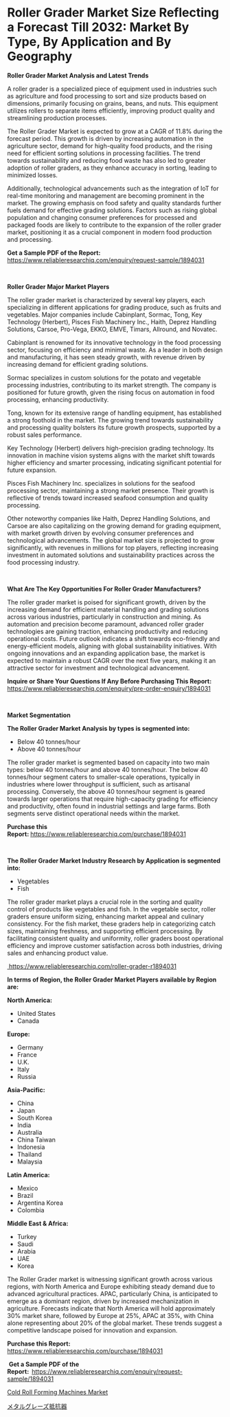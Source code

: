 <p><h1>Roller Grader Market Size Reflecting a Forecast Till 2032: Market By Type, By Application and By Geography</h1></p><p><strong>Roller Grader Market Analysis and Latest Trends</strong></p>
<p><p>A roller grader is a specialized piece of equipment used in industries such as agriculture and food processing to sort and size products based on dimensions, primarily focusing on grains, beans, and nuts. This equipment utilizes rollers to separate items efficiently, improving product quality and streamlining production processes. </p><p>The Roller Grader Market is expected to grow at a CAGR of 11.8% during the forecast period. This growth is driven by increasing automation in the agriculture sector, demand for high-quality food products, and the rising need for efficient sorting solutions in processing facilities. The trend towards sustainability and reducing food waste has also led to greater adoption of roller graders, as they enhance accuracy in sorting, leading to minimized losses.</p><p>Additionally, technological advancements such as the integration of IoT for real-time monitoring and management are becoming prominent in the market. The growing emphasis on food safety and quality standards further fuels demand for effective grading solutions. Factors such as rising global population and changing consumer preferences for processed and packaged foods are likely to contribute to the expansion of the roller grader market, positioning it as a crucial component in modern food production and processing.</p></p>
<p><strong>Get a Sample PDF of the Report:&nbsp;</strong> <a href="https://www.reliableresearchiq.com/enquiry/request-sample/1894031?utm_campaign=1082&utm_medium=2&utm_source=Github&utm_content=ia&utm_term=20022025&utm_id=roller-grader">https://www.reliableresearchiq.com/enquiry/request-sample/1894031</a></p>
<p>&nbsp;</p>
<p><strong>Roller Grader Major Market Players</strong></p>
<p><p>The roller grader market is characterized by several key players, each specializing in different applications for grading produce, such as fruits and vegetables. Major companies include Cabinplant, Sormac, Tong, Key Technology (Herbert), Pisces Fish Machinery Inc., Haith, Deprez Handling Solutions, Carsoe, Pro-Vega, EKKO, EMVE, Timars, Allround, and Novatec.</p><p>Cabinplant is renowned for its innovative technology in the food processing sector, focusing on efficiency and minimal waste. As a leader in both design and manufacturing, it has seen steady growth, with revenue driven by increasing demand for efficient grading solutions.</p><p>Sormac specializes in custom solutions for the potato and vegetable processing industries, contributing to its market strength. The company is positioned for future growth, given the rising focus on automation in food processing, enhancing productivity.</p><p>Tong, known for its extensive range of handling equipment, has established a strong foothold in the market. The growing trend towards sustainability and processing quality bolsters its future growth prospects, supported by a robust sales performance.</p><p>Key Technology (Herbert) delivers high-precision grading technology. Its innovation in machine vision systems aligns with the market shift towards higher efficiency and smarter processing, indicating significant potential for future expansion.</p><p>Pisces Fish Machinery Inc. specializes in solutions for the seafood processing sector, maintaining a strong market presence. Their growth is reflective of trends toward increased seafood consumption and quality processing.</p><p>Other noteworthy companies like Haith, Deprez Handling Solutions, and Carsoe are also capitalizing on the growing demand for grading equipment, with market growth driven by evolving consumer preferences and technological advancements. The global market size is projected to grow significantly, with revenues in millions for top players, reflecting increasing investment in automated solutions and sustainability practices across the food processing industry.</p></p>
<p>&nbsp;</p>
<p><strong>What Are The Key Opportunities For Roller Grader Manufacturers?</strong></p>
<p><p>The roller grader market is poised for significant growth, driven by the increasing demand for efficient material handling and grading solutions across various industries, particularly in construction and mining. As automation and precision become paramount, advanced roller grader technologies are gaining traction, enhancing productivity and reducing operational costs. Future outlook indicates a shift towards eco-friendly and energy-efficient models, aligning with global sustainability initiatives. With ongoing innovations and an expanding application base, the market is expected to maintain a robust CAGR over the next five years, making it an attractive sector for investment and technological advancement.</p></p>
<p><strong>Inquire or Share Your Questions If Any Before Purchasing This Report:</strong> <a href="https://www.reliableresearchiq.com/enquiry/pre-order-enquiry/1894031?utm_campaign=1082&utm_medium=2&utm_source=Github&utm_content=ia&utm_term=20022025&utm_id=roller-grader">https://www.reliableresearchiq.com/enquiry/pre-order-enquiry/1894031</a></p>
<p>&nbsp;</p>
<p><strong>Market Segmentation</strong></p>
<p><strong>The Roller Grader Market Analysis by types is segmented into:</strong></p>
<p><ul><li>Below 40 tonnes/hour</li><li>Above 40 tonnes/hour</li></ul></p>
<p><p>The roller grader market is segmented based on capacity into two main types: below 40 tonnes/hour and above 40 tonnes/hour. The below 40 tonnes/hour segment caters to smaller-scale operations, typically in industries where lower throughput is sufficient, such as artisanal processing. Conversely, the above 40 tonnes/hour segment is geared towards larger operations that require high-capacity grading for efficiency and productivity, often found in industrial settings and large farms. Both segments serve distinct operational needs within the market.</p></p>
<p><strong>Purchase this Report:&nbsp;</strong><a href="https://www.reliableresearchiq.com/purchase/1894031?utm_campaign=1082&utm_medium=2&utm_source=Github&utm_content=ia&utm_term=20022025&utm_id=roller-grader">https://www.reliableresearchiq.com/purchase/1894031</a></p>
<p>&nbsp;</p>
<p><strong>The Roller Grader Market Industry Research by Application is segmented into:</strong></p>
<p><ul><li>Vegetables</li><li>Fish</li></ul></p>
<p><p>The roller grader market plays a crucial role in the sorting and quality control of products like vegetables and fish. In the vegetable sector, roller graders ensure uniform sizing, enhancing market appeal and culinary consistency. For the fish market, these graders help in categorizing catch sizes, maintaining freshness, and supporting efficient processing. By facilitating consistent quality and uniformity, roller graders boost operational efficiency and improve customer satisfaction across both industries, driving sales and enhancing product value.</p></p>
<p><a href="https://www.reliableresearchiq.com/roller-grader-r1894031?utm_campaign=1082&utm_medium=2&utm_source=Github&utm_content=ia&utm_term=20022025&utm_id=roller-grader">&nbsp;https://www.reliableresearchiq.com/roller-grader-r1894031</a></p>
<p><strong>In terms of Region, the Roller Grader Market Players available by Region are:</strong></p>
<p>
    <p> <strong> North America: </strong>
        <ul>
            <li>United States</li>
            <li>Canada</li>
        </ul>
        </p> 
    <p> <strong> Europe: </strong>
        <ul>
            <li>Germany</li>
            <li>France</li>
            <li>U.K.</li>
            <li>Italy</li>
            <li>Russia</li>
        </ul>
        </p> 
    <p> <strong> Asia-Pacific: </strong>
        <ul>
            <li>China</li>
            <li>Japan</li>
            <li>South Korea</li>
            <li>India</li>
            <li>Australia</li>
            <li>China Taiwan</li>
            <li>Indonesia</li>
            <li>Thailand</li>
            <li>Malaysia</li>
        </ul>
        </p> 
    <p> <strong> Latin America: </strong>
        <ul>
            <li>Mexico</li>
            <li>Brazil</li>
            <li>Argentina Korea</li>
            <li>Colombia</li>
        </ul>
        </p> 
    <p> <strong> Middle East & Africa: </strong>
        <ul>
            <li>Turkey</li>
            <li>Saudi</li>
            <li>Arabia</li>
            <li>UAE</li>
            <li>Korea</li>
        </ul>
    </p>
    </p>
<p><p>The Roller Grader market is witnessing significant growth across various regions, with North America and Europe exhibiting steady demand due to advanced agricultural practices. APAC, particularly China, is anticipated to emerge as a dominant region, driven by increased mechanization in agriculture. Forecasts indicate that North America will hold approximately 30% market share, followed by Europe at 25%, APAC at 35%, with China alone representing about 20% of the global market. These trends suggest a competitive landscape poised for innovation and expansion.</p></p>
<p><strong>Purchase this Report: </strong><a href="https://www.reliableresearchiq.com/purchase/1894031?utm_campaign=1082&utm_medium=2&utm_source=Github&utm_content=ia&utm_term=20022025&utm_id=roller-grader">https://www.reliableresearchiq.com/purchase/1894031</a></p>
<p>&nbsp;<strong>Get a Sample PDF of the Report:&nbsp;&nbsp;</strong><a href="https://www.reliableresearchiq.com/enquiry/request-sample/1894031?utm_campaign=1082&utm_medium=2&utm_source=Github&utm_content=ia&utm_term=20022025&utm_id=roller-grader">https://www.reliableresearchiq.com/enquiry/request-sample/1894031</a></p>
<p><strong></strong></p>
<p><p><a href="https://github.com/ludongfomban/Market-Research-Report-List-1/blob/main/cold-roll-forming-machines-market.md?utm_campaign=1082&utm_medium=2&utm_source=Github&utm_content=ia&utm_term=20022025&utm_id=roller-grader">Cold Roll Forming Machines Market</a></p><p><a href="https://github.com/lababdou/Market-Research-Report-List-6/blob/main/223687538309.md?utm_campaign=1082&utm_medium=2&utm_source=Github&utm_content=ia&utm_term=20022025&utm_id=roller-grader">メタルグレーズ抵抗器</a></p></p>
